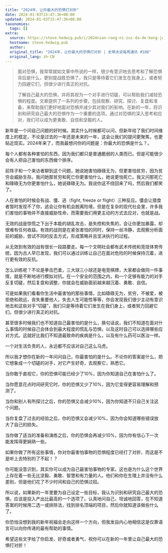 ```yaml
---
title: "2024年，让你最大的恐惧打对折"
date: 2024-01-03T15:47:36+08:00
updated: 2024-01-03T15:47:36+08:00
taxonomies:
  tags: []
extra:
  source: https://steve.hedwig.pub/i/2024nian-rang-ni-zui-da-de-kong-ju-da-dui-zhe-shi-di-fu-shuo-mei-zhou-tong-xun-108
  hostname: steve.hedwig.pub
  author: 
  original_title: "2024年，让你最大的恐惧打对折 | 史蒂夫说每周通讯 #108"
  original_lang: zh-CN
---
```

> 面对恐惧，我常常就如文章中所说的一样，很少有意识地去思考和了解恐惧背后是什么，更别提战胜恐惧了。我只是等待着它们发生在我身上，或者努力回避它们，但很少进行真正的对抗。
> 
> 了解自己最大的恐惧，并将其视为一个对手进行切磋，可以帮助我们减轻恐惧的程度。文章提供了一系列的步骤，包括观察、研究、探讨、复盘和准备，来帮助我们更好地面对恐惧并减少其对我们的影响。在新的一年，将识别和研究自己最大的恐惧作为一个重要的选项。通过对恐惧的深入思考和应对，我们可以成为更勇敢、自信和坚毅的人。

新年是一个问自己问题的好时候。其实什么时候都可以问，但新年给了我们时间维度上的框定，不论是过去的一年还是未来的一年，这会让我们的提问更聚焦，也更贴近现实。2024年来了，而我最想问你的问题是：你最大的恐惧是什么？。

每个人都有各种害怕的东西，因为我们都只是普通脆弱的人类而已。但是可能很少会有人把自己害怕的东西做个排序。

前阵子和一个来访者聊到这个问题，她说她害怕碌碌无为，但更害怕贫穷，因为贫穷会威胁生存。我问她那贫穷和死亡你更害怕什么，她说更怕死亡。我又问那死亡和碌碌无为你更害怕什么，她说碌碌无为。我说你这不绕回来了吗，然后我们都笑了。

人在害怕的时候会有战、僵、逃（fight, freeze or flight）三种反应。僵会让猎食者暂时发现不了你，逃会让你有机会脱离险境，但是在复杂的现代社会里，许多我们害怕的事物并不直接威胁性命，而需要我们用更主动的方式去应对，也就是战。

无效的战是惊慌之下出于本能的胡乱攻击，是失控和失焦的，会让你更加暴露，却很难有任何收益。有效的战则是在紧张害怕的同时，保持一丝冷静，去观察分析面前的威胁，尝试不同的反击方式，形成策略并且坚决执行的过程。

从无效到有效的战有很长一段路要走。每一个文明社会都有武术传统和竞技体育传统，因为古人早已发现，我们可以通过训练让自己在面对危险的时候保持沉着，进行更有效的反抗。

怎么训练呢？不论是拳击巴柔，三大球三小球还是电竞棋牌，大家都会做同一件事情，就是不断地进行模拟对抗。在一个安全的范围之内，和一个足够有能力的对手反复切磋，然后复盘和调整，你就会在威胁面前越来越沉着、勇敢、自信。

可是如果我们看看你生活中最害怕的那些事情，比如碌碌无为，贫穷，不被爱，被拒绝和疏远，丧失重要他人，失去人生可能性等等，你会发现我们很少主动有意识地去和这些对手“切磋”，我们只是等待着它们发生在我们身上，或者努力回避它们，但很少进行真正的对抗。

甚至很多时候我们也不知道自己最害怕的是什么，换句话说，我们不知道在面对什么事情的时候自己会体会到最大程度的慌乱与恐惧，以及这时自己可以选择哪些应对方式。这就好比我们不知道最致命的疾病是什么，以及有什么药可以医治一样。

一个对生活负责的人，永远都不应该对自己这么马虎。

所以我才想你在新的一年问问自己，你最害怕的是什么。不论你的答案是什么，把它想象成一个切磋的对手，对它产生好奇，去观察它，熟悉它。

当你敢于直视它，你的恐惧可能已经少了10%，因为你知道自己在害怕什么了。  

当你愿意花点时间研究它时，你的恐惧又少了10%，因为它变得更容易理解和预测了。  

当你和别人有所探讨之后，你的恐惧又会减少10%，因为你知道不只自己关注这个问题。  

当你复盘了过去的经验之后，你的恐惧又会减少10%，因为你会知道哪些错误放大了自己的损失。  

当你做了适当的准备和演练之后，你的恐惧会再减少10%，因为你有信心下一次能发挥得更娴熟一些。

如果你做了所有这些事情，你对你最害怕事物的恐惧程度已经打了对折，而这是不是听上去特别的了不起！？

你可能没意识到，其实你可以成为自己最害怕事物的专家。这也是为什么这个世界上存在着一些无比坚毅、勇敢、智慧和有力量的人。他们和你在生理上并没有什么差别，但是他们花了不少时间和自己的恐惧过招。

所以说，如果新的一年里要为自己设定一些目标，我认为识别和研究自己最大的恐惧，应该是投入产出比最高的一个选项了。认真地问自己，坦诚地回答，在不知道答案的时候用二选一或排除法，找到排名顶端的项目，然后你就知道该做些什么了。

你恐怕没想到我的新年祝福会走向这样一个方向，但我发自内心地相信这是仅靠语言可以向你传递的最有帮助的事情。

希望这些文字给了你启发、好奇或者勇气，祝你可以在新的一年里让自己最大的恐惧打对折！
